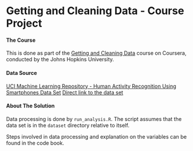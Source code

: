 # Getting and Cleaning Data - Course Project

#### The Course
This is done as part of the [Getting and Cleaning Data](https://www.coursera.org/course/getdata) course on Coursera, conducted by the Johns Hopkins University.

#### Data Source
[UCI Machine Learning Repository - Human Activity Recognition Using Smartphones Data Set](http://archive.ics.uci.edu/ml/datasets/Human+Activity+Recognition+Using+Smartphones)
[Direct link to the data set](https://d396qusza40orc.cloudfront.net/getdata%2Fprojectfiles%2FUCI%20HAR%20Dataset.zip)

#### About The Solution
Data processing is done by `run_analysis.R`. The script assumes that the data set is in the `dataset` directory relative to itself.

Steps involved in data processing and explanation on the variables can be found in the code book.
